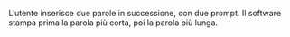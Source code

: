 L’utente inserisce due parole in successione, con due prompt.
Il software stampa prima la parola più corta, poi la parola più lunga.
